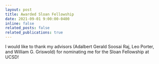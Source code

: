 ```yaml
---
layout: post
title: Awarded Sloan Fellowship
date: 2021-09-01 9:00:00-0400
inline: false
related_posts: false
related_publications: true
---
```


I would like to thank my advisors (Adalbert Gerald Soosai Raj, Leo Porter, and William G. Griswold) for nominating me for the Sloan Fellowship at UCSD!

